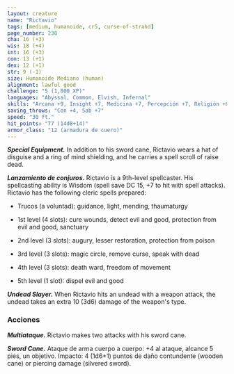 ```yaml
---
layout: creature
name: "Rictavio"
tags: [medium, humanoide, cr5, curse-of-strahd]
page_number: 238
cha: 16 (+3)
wis: 18 (+4)
int: 16 (+3)
con: 13 (+1)
dex: 12 (+1)
str: 9 (-1)
size: Humanoide Mediano (human)
alignment: lawful good
challenge: "5 (1,800 XP)"
languages: "Abyssal, Common, Elvish, Infernal"
skills: "Arcana +9, Insight +7, Medicina +7, Percepción +7, Religión +6, Sleight of Hand +4"
saving_throws: "Con +4, Sab +7"
speed: "30 ft."
hit_points: "77 (14d8+14)"
armor_class: "12 (armadura de cuero)"
---
```


***Special Equipment.*** In addition to his sword cane, Rictavio wears a hat of disguise and a ring of mind shielding, and he carries a spell scroll of raise dead.

***Lanzamiento de conjuros.*** Rictavio is a 9th-level spellcaster. His spellcasting ability is Wisdom (spell save DC 15, +7 to hit with spell attacks). Rictavio has the following cleric spells prepared:

* Trucos (a voluntad): guidance, light, mending, thaumaturgy

* 1st level (4 slots): cure wounds, detect evil and good, protection from evil and good, sanctuary

* 2nd level (3 slots): augury, lesser restoration, protection from poison

* 3rd level (3 slots): magic circle, remove curse, speak with dead

* 4th level (3 slots): death ward, freedom of movement

* 5th level (1 slot): dispel evil and good

***Undead Slayer.*** When Rictavio hits an undead with a weapon attack, the undead takes an extra 10 (3d6) damage of the weapon's type.

### Acciones

***Multiataque.*** Rictavio makes two attacks with his sword cane.

***Sword Cane.*** Ataque de arma cuerpo a cuerpo: +4 al ataque, alcance 5 pies, un objetivo. Impacto: 4 (1d6+1) puntos de daño contundente (wooden cane) or piercing damage (silvered sword).